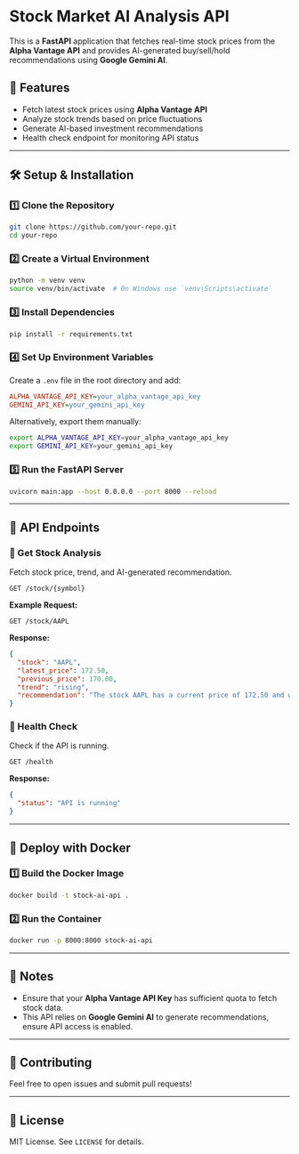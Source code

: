 # Stock Market AI Analysis API

This is a **FastAPI** application that fetches real-time stock prices from the **Alpha Vantage API** and provides AI-generated buy/sell/hold recommendations using **Google Gemini AI**.

## 🚀 Features
- Fetch latest stock prices using **Alpha Vantage API**
- Analyze stock trends based on price fluctuations
- Generate AI-based investment recommendations
- Health check endpoint for monitoring API status

---

## 🛠 Setup & Installation

### 1️⃣ Clone the Repository
```bash
git clone https://github.com/your-repo.git
cd your-repo
```

### 2️⃣ Create a Virtual Environment
```bash
python -m venv venv
source venv/bin/activate  # On Windows use `venv\Scripts\activate`
```

### 3️⃣ Install Dependencies
```bash
pip install -r requirements.txt
```

### 4️⃣ Set Up Environment Variables
Create a `.env` file in the root directory and add:
```ini
ALPHA_VANTAGE_API_KEY=your_alpha_vantage_api_key
GEMINI_API_KEY=your_gemini_api_key
```

Alternatively, export them manually:
```bash
export ALPHA_VANTAGE_API_KEY=your_alpha_vantage_api_key
export GEMINI_API_KEY=your_gemini_api_key
```

### 5️⃣ Run the FastAPI Server
```bash
uvicorn main:app --host 0.0.0.0 --port 8000 --reload
```

---

## 📡 API Endpoints

### 🔹 Get Stock Analysis
Fetch stock price, trend, and AI-generated recommendation.
```http
GET /stock/{symbol}
```
**Example Request:**
```http
GET /stock/AAPL
```
**Response:**
```json
{
  "stock": "AAPL",
  "latest_price": 172.50,
  "previous_price": 170.00,
  "trend": "rising",
  "recommendation": "The stock AAPL has a current price of 172.50 and was 170.00 yesterday. It is currently rising. An investor should HOLD as it shows potential for growth."
}
```

### 🔹 Health Check
Check if the API is running.
```http
GET /health
```
**Response:**
```json
{
  "status": "API is running"
}
```

---

## 🐳 Deploy with Docker

### 1️⃣ Build the Docker Image
```bash
docker build -t stock-ai-api .
```

### 2️⃣ Run the Container
```bash
docker run -p 8000:8000 stock-ai-api
```

---

## 📝 Notes
- Ensure that your **Alpha Vantage API Key** has sufficient quota to fetch stock data.
- This API relies on **Google Gemini AI** to generate recommendations, ensure API access is enabled.

---

## 🤝 Contributing
Feel free to open issues and submit pull requests!

---

## 📜 License
MIT License. See `LICENSE` for details.

